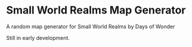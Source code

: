 # Small World Realms Map Generator
A random map generator for Small World Realms by Days of Wonder

Still in early development.
